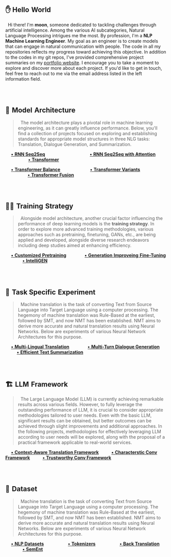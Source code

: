 <br> 

## ✋ Hello&hairsp;  World
&nbsp; Hi there! I'm **moon**, someone dedicated to tackling challenges through artificial intelligence. Among the various AI subcategories, Natural Language Processing intrigues me the most. By profession, I'm a **NLP Machine Learning Engineer**. My goal as an engineer is to create models that can engage in natural communication with people. The code in all my repositories reflects my progress toward achieving this objective. In addition to the codes in my git repos, I've provided comprehensive project summaries on my <a href="https://moon23k.github.io/">portfolio website</a>. I encourage you to take a moment to explore and discover more about each project. If you'd like to get in touch, feel free to reach out to me via the email address listed in the left information field.

<br><br> 


## 🤖&hairsp; Model&hairsp;  Architecture 
> &nbsp; The model architecture plays a pivotal role in machine learning engineering, as it can greatly influence performance.
Below, you'll find a collection of projects focused on exploring and establishing standards for appropriate model structures in three NLG tasks: Translation, Dialogue Generation, and Summarization.

&emsp; [**•&hairsp; RNN Seq2Seq**](https://github.com/moon23k/RNN_Seq2Seq) &emsp; &emsp; &emsp; &emsp; &emsp; &emsp; &ensp; &emsp; 
       [**•&hairsp; RNN Seq2Seq with Attention**](https://github.com/moon23k/RNN_Seq2Seq_Attention) &emsp; &emsp; &emsp; &emsp; &emsp; 
       [**•&hairsp; Transformer**](https://github.com/moon23k/Transformer) <br> 
       
&emsp; [**•&hairsp; Transformer Balance**](https://github.com/moon23k/Transformer_Balance) &emsp; &emsp; &emsp; &emsp; &emsp; 
       [**•&hairsp; Transformer Variants**](https://github.com/moon23k/Transformer_Variants) &emsp; &emsp; &emsp; &emsp; &emsp; &emsp; &emsp; &ensp; &hairsp; 
       [**•&hairsp; Transformer Fusion**](https://github.com/moon23k/Transformer_Fusion)
       
<br><br> 


## 🏃‍♂️&hairsp; Training&hairsp;  Strategy
> &nbsp; Alongside model architecture, another crucial factor influencing the performance of deep learning models is the **training strategy**. In order to explore more advanced training methodologies, various approaches such as pretraining, finetuning, GANs, etc., are being applied and developed, alongside diverse research endeavors including deep studies aimed at enhancing efficiency. 

&emsp; [**•&hairsp; Customized&hairsp; Pretraining**](https://github.com/moon23k/Customized_Pretraining) &emsp; &emsp; &emsp; 
       [**•&hairsp; Generation&hairsp; Improveing&hairsp; Fine-Tuning**](https://github.com/moon23k/GIFT) &emsp; &emsp; &emsp; 
       [**•&hairsp; IntelliGEN**](https://github.com/moon23k/IntelliGEN) 

<br><br> 


## 🎯&hairsp; Task Specific&hairsp;  Experiment
> &nbsp; Machine translation is the task of converting Text from Source Language into Target Language using a computer processing. The hegemony of machine translation was Rule-Based at the earliest, followed by SMT, and now NMT has been established. NMT aims to derive more accurate and natural translation results using Neural Networks. Below are experiments of various Neural Network Architectures for this purpose.

&emsp; [**•&hairsp; Multi-Lingual Translation**](https://github.com/moon23k/MultiModal_Translation) &emsp; &emsp; &emsp; 
       [**•&hairsp; Multi-Turn Dialogue Generation**](https://github.com/moon23k/MultiTurn_Dialogue) &emsp; &emsp; &emsp; 
       [**•&hairsp; Efficient Text Summarization**](https://github.com/moon23k/Efficient_Summarization) <br>  
       
<br><br> 


## 🏗️&hairsp; LLM&hairsp; Framework
> &nbsp; The Large Language Model (LLM) is currently achieving remarkable results across various fields. However, to fully leverage the outstanding performance of LLM, it is crucial to consider appropriate methodologies tailored to user needs. Even with the basic LLM, significant results can be obtained, but better outcomes can be achieved through slight improvements and additional approaches. In the following projects, methodologies for effectively leveraging LLM according to user needs will be explored, along with the proposal of a practical framework applicable to real-world services.


&emsp; [**•&hairsp; Context-Aware Translation Framework**](https://github.com/moon23k/Context_Framework) &emsp; &emsp; 
       [**•&hairsp; Characterstic Conv Framework**](https://github.com/moon23k/Character_Framework) &emsp; &emsp; 
       [**•&hairsp; Trustworthy Conv Framework**](https://github.com/moon23k/Trust_Framework) <br>  
       
<br><br> 


## 💾&hairsp; Dataset 
> &nbsp; Machine translation is the task of converting Text from Source Language into Target Language using a computer processing. The hegemony of machine translation was Rule-Based at the earliest, followed by SMT, and now NMT has been established. NMT aims to derive more accurate and natural translation results using Neural Networks. Below are experiments of various Neural Network Architectures for this purpose.

&emsp; [**•&hairsp; NLP Datasets**](https://github.com/moon23k/NLP_Datasets) &emsp; &emsp; &emsp; &emsp; 
       [**•&hairsp; Tokenizers**](https://github.com/moon23k/Tokenizers) &emsp; &emsp; &emsp; &emsp; 
       [**•&hairsp; Back Translation**](https://github.com/moon23k/BackTranslation) &emsp; &emsp; &emsp; &emsp;
       [**•&hairsp; SemEnt**](https://github.com/moon23k/SemEnt)
<br> 
